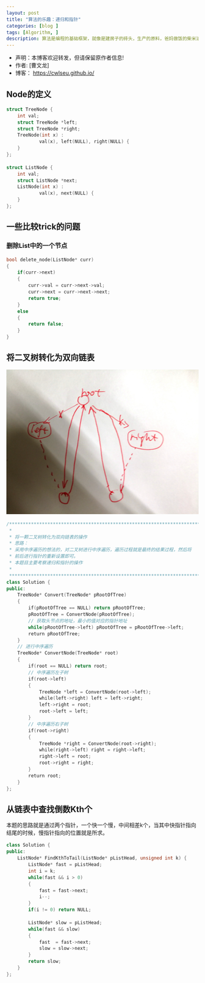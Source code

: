 ```yaml
---
layout: post
title: "算法的乐趣：递归和指针"
categories: [blog ]
tags: [Algorithm, ]
description: 算法是编程的基础框架，就像是建房子的砖头，生产的原料，爸妈做饭的柴米油盐。没有良好的算法基础，哪里做得出好菜，生产出优质的产品，建造出结实的房子。
---
```


- 声明：本博客欢迎转发，但请保留原作者信息!
- 作者: [曹文龙]
- 博客： <https://cwlseu.github.io/>


## Node的定义
```cpp
struct TreeNode {
	int val;
	struct TreeNode *left;
	struct TreeNode *right;
	TreeNode(int x) :
			val(x), left(NULL), right(NULL) {
	}
};

struct ListNode {
	int val;
	struct ListNode *next;
	ListNode(int x) :
			val(x), next(NULL) {
	}
};

```
## 一些比较trick的问题

### 删除List中的一个节点
```cpp
bool delete_node(ListNode* curr)
{
	if(curr->next)
	{
		curr->val = curr->next->val;
		curr->next = curr->next->next;
		return true;
	}
	else
	{
		return false;
	}
}
```

## 将二叉树转化为双向链表
![@算法示意图](https://github.com/cwlseu/cwlseu.github.io/blob/master/images/algorithm/bstconvertlist.jpg)

```cpp
/***************************************************************************
 *
 * 将一颗二叉树转化为双向链表的操作
 * 思路：
 * 采用中序遍历的想法的，对二叉树进行中序遍历，遍历过程就是最终的结果过程，然后将
 * 前后进行指针的重新设置即可。
 * 本题目主要考察递归和指针的操作
 *
 **************************************************************************/
class Solution {
public:
    TreeNode* Convert(TreeNode* pRootOfTree)
    {
        if(pRootOfTree == NULL) return pRootOfTree;
        pRootOfTree = ConvertNode(pRootOfTree);
        // 获取头节点的地址，最小的值对应的指针地址
        while(pRootOfTree->left) pRootOfTree = pRootOfTree->left;
        return pRootOfTree;
    }
    // 进行中序遍历
    TreeNode* ConvertNode(TreeNode* root)
    {
        if(root == NULL) return root;
		// 中序遍历左子树
        if(root->left)
        {
            TreeNode *left = ConvertNode(root->left);
            while(left->right) left = left->right;
            left->right = root;
            root->left = left;
        }
        // 中序遍历右子树
        if(root->right)
        {
            TreeNode *right = ConvertNode(root->right);
            while(right->left) right = right->left;
            right->left = root;
            root->right = right;
        }
        return root;
    }
};
```

## 从链表中查找倒数Kth个

本题的思路就是通过两个指针，一个快一个慢，中间相差k个，当其中快指针指向结尾的时候，慢指针指向的位置就是所求。

```cpp
class Solution {
public:
    ListNode* FindKthToTail(ListNode* pListHead, unsigned int k) {  
    	ListNode* fast = pListHead;
    	int i = k;
    	while(fast && i > 0)
    	{
    		fast = fast->next;
    		i--;
    	}
    	if(i != 0) return NULL;

    	ListNode* slow = pListHead;
    	while(fast && slow)
    	{
    		fast  = fast->next;
    		slow = slow->next;
    	}
    	return slow;
    }
};
```